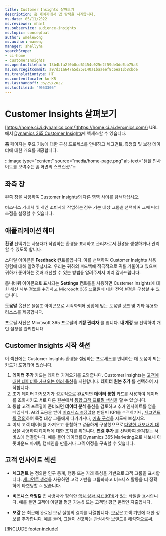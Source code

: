 ```yaml
---
title: Customer Insights 살펴보기
description: 홈 페이지에서 앱 탐색을 시작합니다.
ms.date: 05/11/2022
ms.reviewer: mhart
ms.subservice: audience-insights
ms.topic: conceptual
author: wmelewong
ms.author: wameng
manager: shellyha
searchScope:
- ci-home
- customerInsights
ms.openlocfilehash: 13b4bfa2f0b0cd69454c025e2f59de3dd6bb75a3
ms.sourcegitcommit: a97d31a647a5d259140a1baaeef8c6ea10b8cbde
ms.translationtype: HT
ms.contentlocale: ko-KR
ms.lasthandoff: 06/29/2022
ms.locfileid: "9053305"
---
```

# <a name="explore-customer-insights"></a>Customer Insights 살펴보기

[https://home.ci.ai.dynamics.com/](https://home.ci.ai.dynamics.com/) URL에서 [Dynamics 365 Customer Insights](https://home.ci.ai.dynamics.com/)에 액세스할 수 있습니다.

**홈** 페이지는 주요 기능에 대한 구성 프로세스를 안내하고 세그먼트, 측정값 및 보강 데이터에 대한 개요를 제공합니다.

:::image type="content" source="media/home-page.png" alt-text="샘플 인사이트를 보여주는 홈 화면의 스크린샷.":::

## <a name="left-side-pane"></a>좌측 창

왼쪽 창을 사용하여 Customer Insights의 다른 영역 사이를 탐색하십시오.

비즈니스 거래처 및 개인 소비자와 작업하는 경우 기본 대상 그룹을 선택하여 그에 따라 초점을 설정할 수 있습니다.

## <a name="application-header"></a>애플리케이션 헤더

**환경** 선택기는 사용자가 작업하는 환경을 표시하고 관리자로서 환경을 생성하거나 관리할 수 있도록 합니다.

스마일 아이콘은 **Feedback** 컨트롤입니다. 이를 선택하여 Customer Insights 사용 경험에 대해 알려주십시오. 우리는 귀하의 피드백에 적극적으로 귀를 기울이고 있으며 귀하가 좋아하는 것과 개선할 수 있는 방법을 알려주셔서 미리 감사드립니다.

톱니바퀴 아이콘으로 표시되는 **Settings** 컨트롤을 사용하면 Customer Insights에 대한 세션 세부 정보를 수집하고 Microsoft 365 프로필에 대한 전역 설정을 구성할 수 있습니다.

**도움말** 옵션은 물음표 아이콘으로 시각화되어 상황에 맞는 도움말 링크 및 기타 유용한 리소스를 제공합니다.

프로필 사진은 Microsoft 365 프로필의 **계정 관리자** 를 엽니다. **내 계정** 을 선택하여 개인 설정을 관리합니다.

## <a name="getting-started-with-customer-insights-section"></a>Customer Insights 시작 섹션

이 섹션에는 Customer Insights 환경을 설정하는 프로세스를 안내하는 데 도움이 되는 카드가 포함되어 있습니다.

1. **데이터 추가** 카드는 데이터 가져오기를 도와줍니다. Customer Insights는 [고객에 대한 데이터를 가져오는 여러 옵션](data-sources.md)을 지원합니다. **데이터 원본 추가** 를 선택하여 시작합니다.
1. 초기 데이터 가져오기가 성공적으로 완료되면 **데이터 통합** 카드를 사용하여 데이터를 조화시키고 서로 다른 원본에서 [통합 고객 프로필 생성](data-unification.md)을 할 수 있습니다. 
1. 통합 고객 프로필이 준비되면 **데이터 분석** 옵션을 검토하고 추가 인사이트를 얻을 때입니다. AI의 도움을 받아 [비즈니스 측정값](measures.md)을 만들어 KPI를 추적하거나, [세그먼트를 정의](segments.md)하여 특정 대상 그룹에게 다가가거나, [예측 구성](predictions-overview.md)을 시도해 보십시오.
1. 이제 고객 데이터를 가져오고 통합하고 깔끔하게 구성했으므로 [다양한 내보내기 대상](export-destinations.md)을 사용하여 데이터에 대한 조치를 취합니다. **연결 추가** 를 선택하여 즐겨찾는 서비스에 연결합니다. 예를 들어 데이터를 Dynamics 365 Marketing으로 내보내 아웃바운드 마케팅 캠페인을 만들거나 고객 여정을 구축할 수 있습니다. 

## <a name="your-customer-insights-section"></a>고객 인사이트 섹션

- **세그먼트** 는 정의한 인구 통계, 행동 또는 거래 특성을 기반으로 고객 그룹을 표시합니다. [세그먼트 생성](segments.md)을 사용하면 고객 기반을 그룹화하고 비즈니스 활동을 더 정확하게 타겟팅할 수 있습니다.

- **비즈니스 측정값** 은 사용자가 정의한 [핵심 성과 지표(KPI)](measures.md)가 있는 타일을 표시합니다. 예를 들면 고객이 이탈할 평균 가능성 또는 고객당 평균 온라인 지출입니다.

- **보강** 은 최근에 완료된 보강 실행의 결과를 나열합니다. [보강](enrichment-hub.md)은 고객 기반에 대한 정보를 추가합니다. 예를 들어, 그들이 선호하는 관심사와 브랜드를 해석함으로써.


[!INCLUDE [footer-include](includes/footer-banner.md)]
